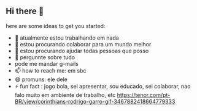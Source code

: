 ## Hi there 👋
here are some ideas to get you started:

- 🔭 atualmente estou trabalhando em nada
- 🌱 estou procurando colaborar para um mundo melhor
- 👯 estou procurando ajudar todas pessoas que posso
- 🤔 pergunnte sobre tudo
-    pode me mandar g-mails
- 📫 how to reach me: em sbc
- 😄 promuns: ele dele
- ⚡ fun fact : jogo bola, sei apresentar, sou educado, sei colaborar, nao falo muito em ambiente de trabalho, etc
https://tenor.com/pt-BR/view/corinthians-rodrigo-garro-gif-3467882418664779333
